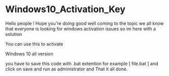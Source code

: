# Windows10_Activation_Key
Hello people ! Hope you're doing good well coming to the topic we all know that everyone is looking for windows activation issues so im here with a solution 

You can use this to activate 

Windows 10 all version

you have to save this code with .bat extention for example [ file.bat ] and click on save and run as administrator and That it all done.
